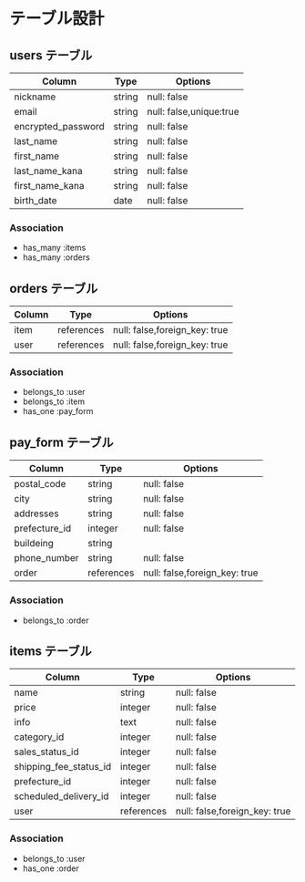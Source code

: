 # テーブル設計

## users テーブル

| Column                   | Type    | Options                  |
| ------------------------ | ------- | ------------------------ |
| nickname                 | string  | null: false              |
| email                    | string  | null: false,unique:true  |
| encrypted_password       | string  | null: false              |
| last_name                | string  | null: false              |
| first_name               | string  | null: false              |
| last_name_kana           | string  | null: false              |
| first_name_kana          | string  | null: false              |
| birth_date               | date    | null: false              |

### Association

- has_many :items 
- has_many :orders 


## orders テーブル

| Column    | Type       | Options                       |
| --------- | ---------- | ----------------------------- |
| item      | references | null: false,foreign_key: true |
| user      | references | null: false,foreign_key: true |

### Association

- belongs_to :user
- belongs_to :item
- has_one :pay_form


## pay_form テーブル


| Column        | Type       | Options                       |
| ------------- | ---------- | ----------------------------- |
| postal_code   | string     | null: false                   |
| city          | string     | null: false                   |
| addresses     | string     | null: false                   |
| prefecture_id | integer    | null: false                   |
| buildeing     | string     |                               |
| phone_number  | string     | null: false                   |
| order         | references | null: false,foreign_key: true |

### Association

- belongs_to :order

## items テーブル

| Column                  | Type       | Options                       |
| ----------------------- | ---------- | ----------------------------- |
| name                    | string     | null: false                   |
| price                   | integer    | null: false                   |
| info                    | text       | null: false                   |
| category_id             | integer    | null: false                   |
| sales_status_id         | integer    | null: false                   |
| shipping_fee_status_id  | integer    | null: false                   |
| prefecture_id           | integer    | null: false                   |
| scheduled_delivery_id   | integer    | null: false                   |
| user                    | references | null: false,foreign_key: true |

### Association

- belongs_to :user
- has_one :order
